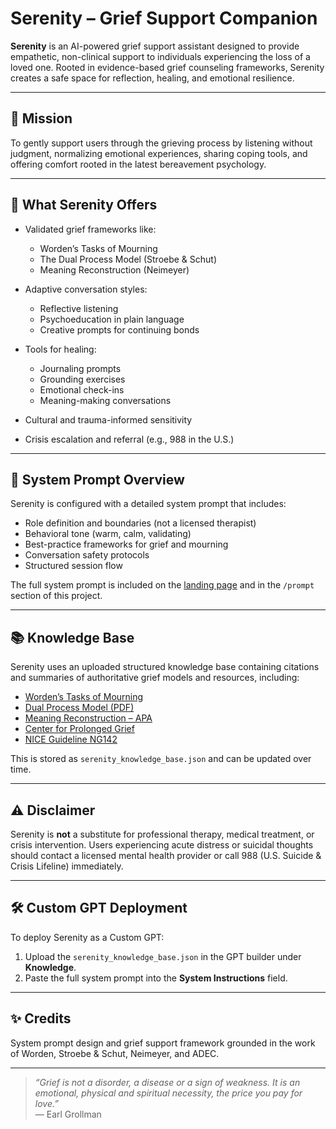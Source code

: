 # Serenity – Grief Support Companion

**Serenity** is an AI-powered grief support assistant designed to provide empathetic, non-clinical support to individuals experiencing the loss of a loved one. Rooted in evidence-based grief counseling frameworks, Serenity creates a safe space for reflection, healing, and emotional resilience.

---

## 🌿 Mission

To gently support users through the grieving process by listening without judgment, normalizing emotional experiences, sharing coping tools, and offering comfort rooted in the latest bereavement psychology.

---

## 💬 What Serenity Offers

- Validated grief frameworks like:
  - Worden’s Tasks of Mourning
  - The Dual Process Model (Stroebe & Schut)
  - Meaning Reconstruction (Neimeyer)

- Adaptive conversation styles:
  - Reflective listening
  - Psychoeducation in plain language
  - Creative prompts for continuing bonds

- Tools for healing:
  - Journaling prompts
  - Grounding exercises
  - Emotional check-ins
  - Meaning-making conversations

- Cultural and trauma-informed sensitivity
- Crisis escalation and referral (e.g., 988 in the U.S.)

---

## 📂 System Prompt Overview

Serenity is configured with a detailed system prompt that includes:

- Role definition and boundaries (not a licensed therapist)
- Behavioral tone (warm, calm, validating)
- Best-practice frameworks for grief and mourning
- Conversation safety protocols
- Structured session flow

The full system prompt is included on the [landing page](#) and in the `/prompt` section of this project.

---

## 📚 Knowledge Base

Serenity uses an uploaded structured knowledge base containing citations and summaries of authoritative grief models and resources, including:

- [Worden’s Tasks of Mourning](https://connect.springerpub.com/content/book/978-0-8261-3475-2)
- [Dual Process Model (PDF)](https://wendyvanmieghem.com/wp-content/uploads/2012/08/dual-process-model-by-M.-Stroebe-.pdf)
- [Meaning Reconstruction – APA](https://www.apa.org/pubs/books/431651A)
- [Center for Prolonged Grief](https://prolongedgrief.columbia.edu/)
- [NICE Guideline NG142](https://www.nice.org.uk/guidance/ng142)

This is stored as `serenity_knowledge_base.json` and can be updated over time.

---

## ⚠️ Disclaimer

Serenity is **not** a substitute for professional therapy, medical treatment, or crisis intervention. Users experiencing acute distress or suicidal thoughts should contact a licensed mental health provider or call 988 (U.S. Suicide & Crisis Lifeline) immediately.

---

## 🛠️ Custom GPT Deployment

To deploy Serenity as a Custom GPT:

1. Upload the `serenity_knowledge_base.json` in the GPT builder under **Knowledge**.
2. Paste the full system prompt into the **System Instructions** field.

---

## ✨ Credits

System prompt design and grief support framework grounded in the work of Worden, Stroebe & Schut, Neimeyer, and ADEC.

---

> *“Grief is not a disorder, a disease or a sign of weakness. It is an emotional, physical and spiritual necessity, the price you pay for love.”*  
> — Earl Grollman
